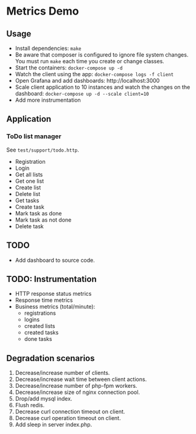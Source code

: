 # Metrics Demo

## Usage

- Install dependencies: `make`
- Be aware that composer is configured to ignore file system changes. You must run `make` each time you create or change classes.
- Start the containers: `docker-compose up -d`
- Watch the client using the app: `docker-compose logs -f client`
- Open Grafana and add dashboards: http://localhost:3000
- Scale client application to 10 instances and watch the changes on the dashboard: `docker-compose up -d --scale client=10`
- Add more instrumentation

## Application

### ToDo list manager

See `test/support/todo.http`.

- Registration
- Login
- Get all lists
- Get one list
- Create list
- Delete list
- Get tasks
- Create task
- Mark task as done
- Mark task as not done
- Delete task

## TODO

- Add dashboard to source code.

## TODO: Instrumentation

- HTTP response status metrics
- Response time metrics
- Business metrics (total/minute):
    - registrations
    - logins
    - created lists
    - created tasks
    - done tasks
    
## Degradation scenarios

1. Decrease/increase number of clients.
2. Decrease/increase wait time between client actions.
3. Decrease/increase number of php-fpm workers.
4. Decrease/increase size of nginx connection pool.
5. Drop/add mysql index.
6. Flush redis.
7. Decrease curl connection timeout on client.
8. Decrease curl operation timeout on client.
9. Add sleep in server index.php.
 
